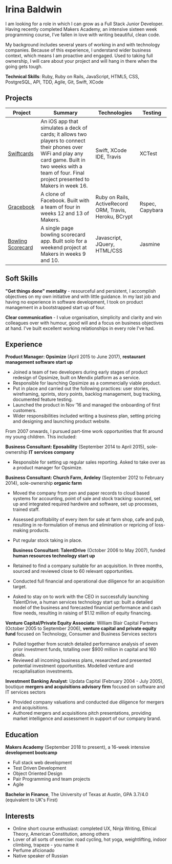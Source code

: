 # Irina Baldwin

I am looking for a role in which I can grow as a Full Stack Junior Developer. Having recently completed Makers Academy, an intensive sixteen week programming course, I’ve fallen in love with writing beautiful, clean code.

My background includes several years of working in and with technology companies.  Because of this experience, I understand wider business context, which means I am proactive and engaged.  Used to taking full ownership, I will care about your project and will hang in there when the going gets tough.

**Technical Skills**: Ruby, Ruby on Rails, JavaScript, HTML5, CSS, PostgreSQL, API, TDD, Agile, Git, Swift, XCode

## Projects

| Project | Summary | Technologies | Testing |
|---------|---------|--------------|---------|
| [Swiftcards](https://github.com/IrinaSTA/swiftcards) | An iOS app that simulates a deck of cards; it allows two players to connect their phones over WiFi and play any card game. Built in two weeks with a team of four. Final project presented to Makers in week 16. | Swift, XCode IDE, Travis | XCTest |
| [Gracebook](https://github.com/rbbri/acebook-gracebook) | A clone of Facebook. Built with a team of four in weeks 12 and 13 of Makers. | Ruby on Rails, ActiveRecord ORM, Travis, Heroku, BCrypt | Rspec, Capybara |
| [Bowling Scorecard](https://github.com/IrinaSTA/bowling-challenge) | A single page bowling scorecard app. Built solo for a weekend project at Makers in weeks 9 and 10. | Javascript, JQuery, HTML/CSS | Jasmine |


## Soft Skills

**"Get things done" mentality** - resourceful and persistent, I accomplish objectives on my own initiative and with little guidance. In my last job and having no experience in software development, I took on product management in a bootstrapped start up of four.

**Clear communication** - I value organisation, simplicity and clarity and win colleagues over with humour, good will and a focus on business objectives at hand. I’ve built excellent working relationships in every role I’ve had.

## Experience

**Product Manager: Opsimize** (April 2015 to June 2017), **restaurant management software start up**

* Joined a team of two developers during early stages of product redesign of Opsimize, built on Mendix platform as a service.
* Responsible for launching Opsimize as a commercially viable product.
* Put in place and carried out the following practices: user stories, wireframing, sprints, story points, backlog management, bug tracking, documented feature testing.
* Launched the product in Nov ’16 and managed the onboarding of first customers. 
* Wider responsibilities included writing a business plan, setting pricing and designing and launching product website.

From 2007 onwards, I pursued part-time work opportunities that fit around my young children. This included:

  **Business Consultant: Eposability** (September 2014 to April 2015), sole-ownership **IT services company**
  * Responsible for setting up regular sales reporting. Asked to take over as a product manager for Opsimize.

  **Business Consultant: Church Farm, Ardeley** (September 2012 to February 2014), sole-ownership **organic farm**
* Moved the company from pen and paper records to cloud based systems for accounting, point of sale and stock tracking: sourced, set up and integrated required hardwire and software, set up processes, trained staff.
* Assessed profitability of every item for sale at farm shop, cafe and pub, resulting in re-formulation of menus and elimination or repricing of loss-making products.
* Put regular stock taking in place.

  **Business Consultant: TalentDrive** (October 2006 to May 2007), funded **human resources technology start up**
* Retained to find a company suitable for an acquisition. In three months, sourced and reviewed close to 60 relevant opportunities.
* Conducted full financial and operational due diligence for an acquisition target.
* Asked to stay on to work with the CEO in successfully launching TalentDrive, a human services technology start up: built a detailed model of the business and forecasted financial performance and cash flow needs, resulting in raising of $1.12 million of equity financing.

**Venture Capital/Private Equity Associate**: William Blair Capital Partners (October 2005 to September 2006), **venture capital and private equity fund** focused on Technology, Consumer and Business Services sectors
* Pulled together from scratch detailed performance analysis of seven prior investment funds, totalling over $900 million in capital and 160 deals.
* Reviewed all incoming business plans, researched and presented potential investment opportunities. Modelled venture and recapitalisation investments.

**Investment Banking Analyst**: Updata Capital (February 2004 - July 2005), boutique **mergers and acquisitions advisory firm** focused on software and IT services sectors
* Provided company valuations and conducted due diligence for mergers and acquisitions.
* Authored mergers and acquisitions pitch presentations, providing market intelligence and assessment in support of our company brand.

## Education

**Makers Academy** (September 2018 to present), a 16-week intensive **development bootcamp**
* Full stack web development
* Test Driven Development
* Object Oriented Design
* Pair Programming and team projects
* Agile

**Bachelor in Finance**, The University of Texas at Austin, GPA 3.7/4.0 (equivalent to UK's First)

## Interests
* Online short course enthusiast: completed UX, Ninja Writing, Ethical Theory, American Constitution, among others
* Lover of all sorts of exercise: road cycling, hot yoga, weightlifting, indoor climbing, trapeze - you name it
* Perfume aficionado
* Native speaker of Russian
